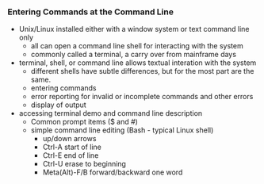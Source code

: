 ### Entering Commands at the Command Line 
- Unix/Linux installed either with a window system or text command line only
	- all can open a command line shell for interacting with the system
	- commonly called a terminal, a carry over from mainframe days
- terminal, shell, or command line allows textual interation with the system
	- different shells have subtle differences, but for the most part are the same.
	- entering commands
	- error reporting for invalid or incomplete commands and other errors
	- display of output
- accessing terminal demo and command line description 
	- Common prompt items ($ and #)
	- simple command line editing (Bash - typical Linux shell)
		- up/down arrows
		- Ctrl-A start of line
		- Ctrl-E end of line
		- Ctrl-U erase to beginning
		- Meta(Alt)-F/B forward/backward one word
